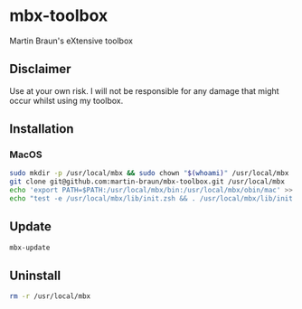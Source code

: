 # mbx-toolbox
Martin Braun's eXtensive toolbox

## Disclaimer

Use at your own risk. I will not be responsible for any damage that might occur whilst using my toolbox.

## Installation

### MacOS

```zsh
sudo mkdir -p /usr/local/mbx && sudo chown "$(whoami)" /usr/local/mbx
git clone git@github.com:martin-braun/mbx-toolbox.git /usr/local/mbx
echo 'export PATH=$PATH:/usr/local/mbx/bin:/usr/local/mbx/obin/mac' >> ~/.zshrc
echo "test -e /usr/local/mbx/lib/init.zsh && . /usr/local/mbx/lib/init.zsh --source-only" >> ~/.zshrc
```

## Update

```sh
mbx-update
```

## Uninstall

```sh
rm -r /usr/local/mbx
```
